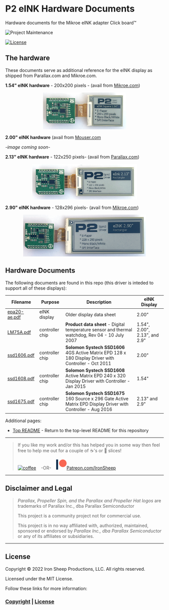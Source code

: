 # P2 eINK Hardware Documents
Hardware documents for the Mikroe eINK adapter Click board™

![Project Maintenance][maintenance-shield]

[![License][license-shield]](LICENSE)


## The hardware

These documents serve as additional reference for the eINK display as shipped from Parallax.com and Mikroe.com. 

**1.54" eINK hardware** - 200x200 pixels - (avail from [Mikroe.com](https://www.mikroe.com/e-paper-bundle-1))
<p align="center">
  <img src="../Images/eink_154.jpg" width="265">
</p>

**2.00" eINK hardware** (avail from [Mouser.com](https://www.mouser.com/ProductDetail/Display-Visions/EA-EPA20-A?qs=EU6FO9ffTwdcD%252BcseurWVQ%3D%3D)

*-image coming soon-*

**2.13" eINK hardware** - 122x250 pixels- (avail from [Parallax.com](https://www.parallax.com/product/eink-click-e-paper-bundle-2/))
<p align="center">
  <img src="../Images/eink_213.jpg" width="333">
</p>

**2.90" eINK hardware** - 128x296 pixels- (avail from [Mikroe.com](https://www.mikroe.com/e-paper-bundle-3))
<p align="center">
  <img src="../Images/eink_290.jpg" width="390">
</p>

## Hardware Documents

The following documents are found in this repo (this driver is inteded to support all of these displays):

| Filename | Purpose | Description | eINK Display
| --- | --- | --- | --- |
| [epa20-ae.pdf](epa20-ae.pdf) | eINK display | Older display data sheet | 2.00"
| [LM75A.pdf](LM75A.pdf) | controller chip | **Product data sheet** - Digital temperature sensor and thermal watchdog, Rev 04 - 10 July 2007 | 1.54", 2.00", 2.13", and 2.9"
| [ssd1606.pdf](ssd1606.pdf) | controller chip | **Solomon Systech SSD1606** 4GS Active Matrix EPD 128 x 180 Display Driver with Controller - Oct 2011 | 2.00"
| [ssd1608.pdf](ssd1608.pdf) | controller chip | **Solomon Systech SSD1608** Active Matrix EPD 240 x 320 Display Driver with Controller - Jan 2015 | 1.54"
| [ssd1675.pdf](ssd1675.pdf) | controller chip | **Solomon Systech SSD1675** 160 Source x 296 Gate Active Matrix EPD Display Driver with Controller - Aug 2016 | 2.13" and 2.9"



Additional pages:

- [Top README](https://github.com/ironsheep/P2-Click-eINK) - Return to the top-level README for this repository



---

> If you like my work and/or this has helped you in some way then feel free to help me out for a couple of :coffee:'s or :pizza: slices!
>
> [![coffee](https://www.buymeacoffee.com/assets/img/custom_images/black_img.png)](https://www.buymeacoffee.com/ironsheep) &nbsp;&nbsp; -OR- &nbsp;&nbsp; [![Patreon](../Images/patreon.png)](https://www.patreon.com/IronSheep?fan_landing=true)[Patreon.com/IronSheep](https://www.patreon.com/IronSheep?fan_landing=true)

---

## Disclaimer and Legal

> *Parallax, Propeller Spin, and the Parallax and Propeller Hat logos* are trademarks of Parallax Inc., dba Parallax Semiconductor
>
> This project is a community project not for commercial use.
>
> This project is in no way affiliated with, authorized, maintained, sponsored or endorsed by *Parallax Inc., dba Parallax Semiconductor* or any of its affiliates or subsidiaries.

---

## License

Copyright © 2022 Iron Sheep Productions, LLC. All rights reserved.

Licensed under the MIT License.

Follow these links for more information:

### [Copyright](../copyright) | [License](../LICENSE)

[maintenance-shield]: https://img.shields.io/badge/maintainer-stephen%40ironsheep%2ebiz-blue.svg?style=for-the-badge

[license-shield]: https://camo.githubusercontent.com/bc04f96d911ea5f6e3b00e44fc0731ea74c8e1e9/68747470733a2f2f696d672e736869656c64732e696f2f6769746875622f6c6963656e73652f69616e74726963682f746578742d646976696465722d726f772e7376673f7374796c653d666f722d7468652d6261646765

